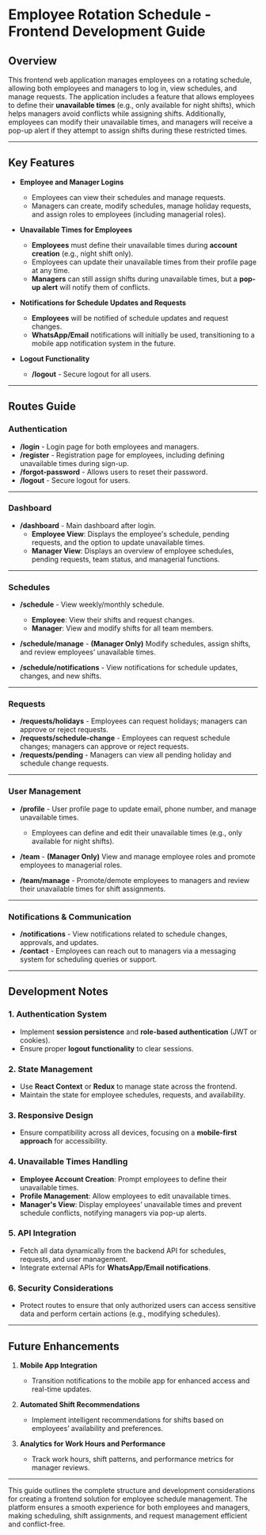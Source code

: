 # **Employee Rotation Schedule - Frontend Development Guide**

## **Overview**

This frontend web application manages employees on a rotating schedule, allowing both employees and managers to log in, view schedules, and manage requests. The application includes a feature that allows employees to define their **unavailable times** (e.g., only available for night shifts), which helps managers avoid conflicts while assigning shifts. Additionally, employees can modify their unavailable times, and managers will receive a pop-up alert if they attempt to assign shifts during these restricted times.

---

## **Key Features**

- **Employee and Manager Logins**
  - Employees can view their schedules and manage requests.
  - Managers can create, modify schedules, manage holiday requests, and assign roles to employees (including managerial roles).
  
- **Unavailable Times for Employees**
  - **Employees** must define their unavailable times during **account creation** (e.g., night shift only).
  - Employees can update their unavailable times from their profile page at any time.
  - **Managers** can still assign shifts during unavailable times, but a **pop-up alert** will notify them of conflicts.

- **Notifications for Schedule Updates and Requests**
  - **Employees** will be notified of schedule updates and request changes.
  - **WhatsApp/Email** notifications will initially be used, transitioning to a mobile app notification system in the future.

- **Logout Functionality**
  - **/logout** - Secure logout for all users.

---

## **Routes Guide**

### **Authentication**

- **/login** - Login page for both employees and managers.
- **/register** - Registration page for employees, including defining unavailable times during sign-up.
- **/forgot-password** - Allows users to reset their password.
- **/logout** - Secure logout for users.

---

### **Dashboard**

- **/dashboard** - Main dashboard after login.
  - **Employee View**: Displays the employee's schedule, pending requests, and the option to update unavailable times.
  - **Manager View**: Displays an overview of employee schedules, pending requests, team status, and managerial functions.

---

### **Schedules**

- **/schedule** - View weekly/monthly schedule.
  - **Employee**: View their shifts and request changes.
  - **Manager**: View and modify shifts for all team members.
  
- **/schedule/manage** - **(Manager Only)** Modify schedules, assign shifts, and review employees’ unavailable times.
- **/schedule/notifications** - View notifications for schedule updates, changes, and new shifts.

---

### **Requests**

- **/requests/holidays** - Employees can request holidays; managers can approve or reject requests.
- **/requests/schedule-change** - Employees can request schedule changes; managers can approve or reject requests.
- **/requests/pending** - Managers can view all pending holiday and schedule change requests.

---

### **User Management**

- **/profile** - User profile page to update email, phone number, and manage unavailable times.
  - Employees can define and edit their unavailable times (e.g., only available for night shifts).
  
- **/team** - **(Manager Only)** View and manage employee roles and promote employees to managerial roles.
- **/team/manage** - Promote/demote employees to managers and review their unavailable times for shift assignments.

---

### **Notifications & Communication**

- **/notifications** - View notifications related to schedule changes, approvals, and updates.
- **/contact** - Employees can reach out to managers via a messaging system for scheduling queries or support.

---

## **Development Notes**

### 1. **Authentication System**
   - Implement **session persistence** and **role-based authentication** (JWT or cookies).
   - Ensure proper **logout functionality** to clear sessions.

### 2. **State Management**
   - Use **React Context** or **Redux** to manage state across the frontend.
   - Maintain the state for employee schedules, requests, and availability.

### 3. **Responsive Design**
   - Ensure compatibility across all devices, focusing on a **mobile-first approach** for accessibility.

### 4. **Unavailable Times Handling**
   - **Employee Account Creation**: Prompt employees to define their unavailable times.
   - **Profile Management**: Allow employees to edit unavailable times.
   - **Manager's View**: Display employees’ unavailable times and prevent schedule conflicts, notifying managers via pop-up alerts.

### 5. **API Integration**
   - Fetch all data dynamically from the backend API for schedules, requests, and user management.
   - Integrate external APIs for **WhatsApp/Email notifications**.

### 6. **Security Considerations**
   - Protect routes to ensure that only authorized users can access sensitive data and perform certain actions (e.g., modifying schedules).

---

## **Future Enhancements**

1. **Mobile App Integration**
   - Transition notifications to the mobile app for enhanced access and real-time updates.

2. **Automated Shift Recommendations**
   - Implement intelligent recommendations for shifts based on employees’ availability and preferences.

3. **Analytics for Work Hours and Performance**
   - Track work hours, shift patterns, and performance metrics for manager reviews.

---

This guide outlines the complete structure and development considerations for creating a frontend solution for employee schedule management. The platform ensures a smooth experience for both employees and managers, making scheduling, shift assignments, and request management efficient and conflict-free.
